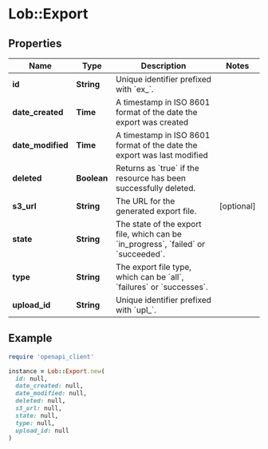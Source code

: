 # Lob::Export

## Properties

| Name | Type | Description | Notes |
| ---- | ---- | ----------- | ----- |
| **id** | **String** | Unique identifier prefixed with &#x60;ex_&#x60;. |  |
| **date_created** | **Time** | A timestamp in ISO 8601 format of the date the export was created |  |
| **date_modified** | **Time** | A timestamp in ISO 8601 format of the date the export was last modified |  |
| **deleted** | **Boolean** | Returns as &#x60;true&#x60; if the resource has been successfully deleted. |  |
| **s3_url** | **String** | The URL for the generated export file. | [optional] |
| **state** | **String** | The state of the export file, which can be &#x60;in_progress&#x60;, &#x60;failed&#x60; or &#x60;succeeded&#x60;. |  |
| **type** | **String** | The export file type, which can be &#x60;all&#x60;, &#x60;failures&#x60; or &#x60;successes&#x60;. |  |
| **upload_id** | **String** | Unique identifier prefixed with &#x60;upl_&#x60;. |  |

## Example

```ruby
require 'openapi_client'

instance = Lob::Export.new(
  id: null,
  date_created: null,
  date_modified: null,
  deleted: null,
  s3_url: null,
  state: null,
  type: null,
  upload_id: null
)
```

